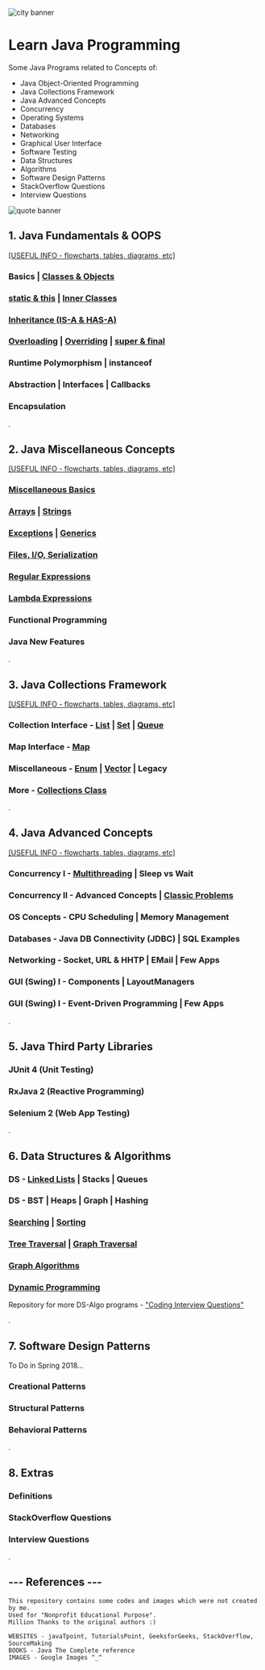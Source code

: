 ![city banner](https://user-images.githubusercontent.com/2780145/34269679-559a8aa0-e6ab-11e7-9b77-d70ba9d7a873.png)

# Learn Java Programming

Some Java Programs related to Concepts of:
- Java Object-Oriented Programming
- Java Collections Framework
- Java Advanced Concepts
- Concurrency
- Operating Systems
- Databases
- Networking
- Graphical User Interface
- Software Testing
- Data Structures
- Algorithms
- Software Design Patterns
- StackOverflow Questions
- Interview Questions

![quote banner](https://user-images.githubusercontent.com/2780145/34269660-46557500-e6ab-11e7-8c77-3a0623d2a422.png)

## 1. Java Fundamentals & OOPS
[[USEFUL INFO - flowcharts, tables, diagrams, etc]](Java-OOPS)

### Basics | [Classes & Objects](Java-OOPS/class_and_object)

### [static & this](Java-OOPS/static_and_this) | [Inner Classes](Java-OOPS/inner_class)

### [Inheritance (IS-A & HAS-A)](Java-OOPS/inheritance)

### [Overloading](Java-OOPS/method_overloading) | [Overriding](Java-OOPS/method_overriding) | [super & final](Java-OOPS/super_and_final)

### Runtime Polymorphism | instanceof

### Abstraction | Interfaces | Callbacks

### Encapsulation

.

## 2. Java Miscellaneous Concepts
[[USEFUL INFO - flowcharts, tables, diagrams, etc]](Java-Concepts)

### [Miscellaneous Basics](Java-Concepts/basics_misc)

### [Arrays](Java-Concepts/arrays) | [Strings](Java-Concepts/strings)

### [Exceptions](Java-Concepts/exceptions) | [Generics](Java-Concepts/generics)

### [Files, I/O, Serialization](Java-Concepts/input_output)

### [Regular Expressions](Java-Concepts/regex)

### [Lambda Expressions](Java-Concepts/lambda)

### Functional Programming

### Java New Features

.

## 3. Java Collections Framework
[[USEFUL INFO - flowcharts, tables, diagrams, etc]](Java-Collections)

### Collection Interface - [List](Java-Collections/list) | [Set](Java-Collections/set) | [Queue](Java-Collections/queue)

### Map Interface - [Map](Java-Collections/map)

### Miscellaneous - [Enum](Java-Collections/enum) | [Vector](Java-Collections/vector) | Legacy

### More - [Collections Class](Java-Collections/collections_class)

.

## 4. Java Advanced Concepts
[[USEFUL INFO - flowcharts, tables, diagrams, etc]](Concurrency)

### Concurrency I - [Multithreading](Concurrency/multithreading) | Sleep vs Wait 

### Concurrency II - Advanced Concepts | [Classic Problems](Concurrency/classic_problems)

### OS Concepts - CPU Scheduling | Memory Management

### Databases - Java DB Connectivity (JDBC) | SQL Examples

### Networking - Socket, URL & HHTP | EMail | Few Apps

### GUI (Swing) I - Components | LayoutManagers

### GUI (Swing) I - Event-Driven Programming | Few Apps

.

## 5. Java Third Party Libraries

### JUnit 4 (Unit Testing)

### RxJava 2 (Reactive Programming)

### Selenium 2 (Web App Testing)

.

## 6. Data Structures & Algorithms

### DS - [Linked Lists](Data-Structures/linked_lists) | Stacks | Queues

### DS - BST | Heaps | Graph | Hashing

### [Searching](Algorithms/searching) | [Sorting](Algorithms/sorting)

### [Tree Traversal](Algorithms/tree_traversal) | [Graph Traversal](Algorithms/graph_traversal)

### [Graph Algorithms](Algorithms/graph_classic_algos)

### [Dynamic Programming](Algorithms/dynamic_programming)

Repository for more DS-Algo programs - ["Coding Interview Questions"](https://github.com/Suryakant-Bharti/coding-interview-questions)

.

## 7. Software Design Patterns

To Do in Spring 2018...

### Creational Patterns

### Structural Patterns

### Behavioral Patterns

.

## 8. Extras

### Definitions

### StackOverflow Questions

### Interview Questions

.

--- References ---
------------------
    This repository contains some codes and images which were not created by me.
    Used for "Nonprofit Educational Purpose".
    Million Thanks to the original authors :)
    
    WEBSITES - javaTpoint, TutorialsPoint, GeeksforGeeks, StackOverflow, SourceMaking
    BOOKS - Java The Complete reference    
    IMAGES - Google Images ^_^
